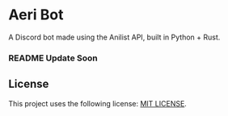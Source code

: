 # Aeri Bot
A Discord bot made using the Anilist API, built in Python + Rust.

### README Update Soon

## License
This project uses the following license: [MIT LICENSE](https://github.com/devtomos/aeri-api/blob/main/LICENSE.md).